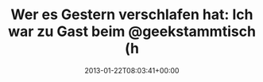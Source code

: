 ---
retweeted: false
source: <a href="http://twitter.com" rel="nofollow">Twitter Web Client</a>
entities:
  hashtags: []
  symbols: []
  user_mentions:
  - name: Geekstammtisch
    screen_name: geekstammtisch
    indices:
    - '53'
    - '68'
    id_str: '951370111'
    id: '951370111'
  urls:
  - url: http://t.co/nJrlP3oe
    expanded_url: http://geekstammtisch.de
    display_url: geekstammtisch.de
    indices:
    - '117'
    - '137'
display_text_range:
- '0'
- '137'
favorite_count: '1'
id_str: '293629996617052160'
truncated: false
retweet_count: '1'
id: '293629996617052160'
possibly_sensitive: false
created_at: Tue Jan 22 08:03:41 +0000 2013
favorited: false
full_text: 'Wer es Gestern verschlafen hat: Ich war zu Gast beim [@geekstammtisch](https://twitter.com/geekstammtisch)
  und rede mich dort um Kopf und Kragen: GST002 -'
lang: de
quote_url: http://geekstammtisch.de
tags:
- pesos/twitter
date: '2013-01-22T08:03:41+00:00'
src: https://twitter.com/bascht/status/293629996617052160
original_url: https://twitter.com/bascht/status/293629996617052160
type: twitter_tweet
text: 'Wer es Gestern verschlafen hat: Ich war zu Gast beim [@geekstammtisch](https://twitter.com/geekstammtisch)
  und rede mich dort um Kopf und Kragen: GST002 -'
title: 'Wer es Gestern verschlafen hat: Ich war zu Gast beim @geekstammtisch (h'

---